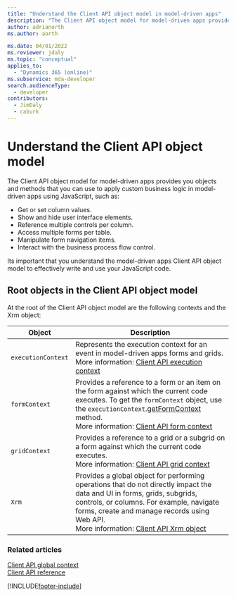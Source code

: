 ```yaml
---
title: "Understand the Client API object model in model-driven apps"
description: "The Client API object model for model-driven apps provides you objects and methods that you can use to apply custom business logic in model-driven apps using JavaScript."
author: adrianorth
ms.author: aorth

ms.date: 04/01/2022
ms.reviewer: jdaly
ms.topic: "conceptual"
applies_to: 
  - "Dynamics 365 (online)"
ms.subservice: mda-developer
search.audienceType: 
  - developer
contributors: 
  - JimDaly
  - caburk
---
```

# Understand the Client API object model



The Client API object model for model-driven apps provides you objects and methods that you can use to apply custom business logic in model-driven apps using JavaScript, such as:

- Get or set column values.
- Show and hide user interface elements.
- Reference multiple controls per column.
- Access multiple forms per table.
- Manipulate form navigation items.
- Interact with the business process flow control.

Its important that you understand the model-driven apps Client API object model to effectively write and use your JavaScript code.

## Root objects in the Client API object model

At the root of the Client API object model are the following contexts and the Xrm object:

|Object|Description|
|--|--|
|`executionContext`|Represents the execution context for an event in model-driven apps forms and grids.<br/>More information: [Client API execution context](clientapi-execution-context.md)|
|`formContext` |Provides a reference to a form or an item on the form against which the current code executes. To get the `formContext` object, use the `executionContext`.[getFormContext](reference/executioncontext/getFormContext.md) method.<br/>More information: [Client API form context](clientapi-form-context.md)|
|`gridContext`|Provides a reference to a grid or a subgrid on a form against which the current code executes.<br/>More information: [Client API grid context](clientapi-grid-context.md)|
|`Xrm`| Provides a global object for performing operations that do not directly impact the data and UI in forms, grids, subgrids, controls, or columns. For example, navigate forms, create and manage records using Web API.<br/>More information: [Client API Xrm object](clientapi-xrm.md)|

### Related articles

[Client API global context](clientapi-xrm.md#client-api-global-context)<br/>
[Client API reference](reference.md)

[!INCLUDE[footer-include](../../../includes/footer-banner.md)]
